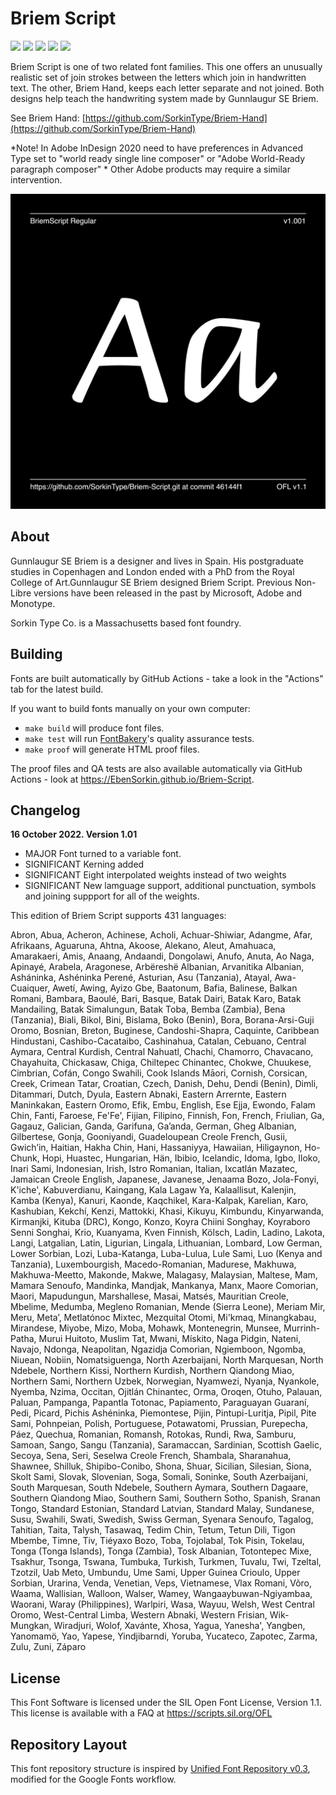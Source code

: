 # Briem Script

[![][Fontbakery]](https://EbenSorkin.github.io/Briem-Script/fontbakery/fontbakery-report.html)
[![][Universal]](https://EbenSorkin.github.io/Briem-Script/fontbakery/fontbakery-report.html)
[![][GF Profile]](https://EbenSorkin.github.io/Briem-Script/fontbakery/fontbakery-report.html)
[![][Outline Correctness]](https://EbenSorkin.github.io/Briem-Script/fontbakery/fontbakery-report.html)
[![][Shaping]](https://EbenSorkin.github.io/Briem-Script/fontbakery/fontbakery-report.html)

[Fontbakery]: https://img.shields.io/endpoint?url=https%3A%2F%2Fraw.githubusercontent.com%2FEbenSorkin%2FBriem-Script%2Fgh-pages%2Fbadges%2Foverall.json
[GF Profile]: https://img.shields.io/endpoint?url=https%3A%2F%2Fraw.githubusercontent.com%2FEbenSorkin%2FBriem-Script%2Fgh-pages%2Fbadges%2FGoogleFonts.json
[Outline Correctness]: https://img.shields.io/endpoint?url=https%3A%2F%2Fraw.githubusercontent.com%2FEbenSorkin%2FBriem-Script%2Fgh-pages%2Fbadges%2FOutlineCorrectnessChecks.json
[Shaping]: https://img.shields.io/endpoint?url=https%3A%2F%2Fraw.githubusercontent.com%2FEbenSorkin%2FBriem-Script%2Fgh-pages%2Fbadges%2FShapingChecks.json
[Universal]: https://img.shields.io/endpoint?url=https%3A%2F%2Fraw.githubusercontent.com%2FEbenSorkin%2FBriem-Script%2Fgh-pages%2Fbadges%2FUniversal.json

Briem Script is one of two related font families. This one offers an unusually realistic set of join strokes between the letters which join in handwritten text. The other, Briem Hand, keeps each letter separate and not joined. Both designs help teach the handwriting system made by Gunnlaugur SE Briem.

See Briem Hand: [https://github.com/SorkinType/Briem-Hand](https://github.com/SorkinType/Briem-Hand)

*Note! In Adobe InDesign 2020 need to have preferences in Advanced Type set to "world ready single line composer" or "Adobe World-Ready paragraph composer" * Other Adobe products may require a similar intervention.

![Sample Image](documentation/image1.png)

## About

Gunnlaugur SE Briem is a designer and lives in Spain. His postgraduate studies in Copenhagen and London ended with a PhD from the Royal College of Art.Gunnlaugur SE Briem designed Briem Script. Previous Non-Libre versions have been released in the past by Microsoft, Adobe and Monotype.

Sorkin Type Co. is a Massachusetts based font foundry.


## Building

Fonts are built automatically by GitHub Actions - take a look in the "Actions" tab for the latest build.

If you want to build fonts manually on your own computer:

* `make build` will produce font files.
* `make test` will run [FontBakery](https://github.com/googlefonts/fontbakery)'s quality assurance tests.
* `make proof` will generate HTML proof files.

The proof files and QA tests are also available automatically via GitHub Actions - look at https://EbenSorkin.github.io/Briem-Script.

## Changelog

**16 October 2022. Version 1.01**
- MAJOR Font turned to a variable font.
- SIGNIFICANT Kerning added
- SIGNIFICANT Eight interpolated weights instead of two weights
- SIGNIFICANT New lamguage support, additional punctuation, symbols and joining suppport for all of the weights.


This edition of Briem Script supports 431 languages:

Abron, Abua, Acheron, Achinese, Acholi, Achuar-Shiwiar, Adangme, Afar, Afrikaans, Aguaruna, Ahtna, Akoose, Alekano, Aleut, Amahuaca, Amarakaeri, Amis, Anaang, Andaandi, Dongolawi, Anufo, Anuta, Ao Naga, Apinayé, Arabela, Aragonese, Arbëreshë Albanian, Arvanitika Albanian, Asháninka, Ashéninka Perené, Asturian, Asu (Tanzania), Atayal, Awa-Cuaiquer, Awetí, Awing, Ayizo Gbe, Baatonum, Bafia, Balinese, Balkan Romani, Bambara, Baoulé, Bari, Basque, Batak Dairi, Batak Karo, Batak Mandailing, Batak Simalungun, Batak Toba, Bemba (Zambia), Bena (Tanzania), Biali, Bikol, Bini, Bislama, Boko (Benin), Bora, Borana-Arsi-Guji Oromo, Bosnian, Breton, Buginese, Candoshi-Shapra, Caquinte, Caribbean Hindustani, Cashibo-Cacataibo, Cashinahua, Catalan, Cebuano, Central Aymara, Central Kurdish, Central Nahuatl, Chachi, Chamorro, Chavacano, Chayahuita, Chickasaw, Chiga, Chiltepec Chinantec, Chokwe, Chuukese, Cimbrian, Cofán, Congo Swahili, Cook Islands Māori, Cornish, Corsican, Creek, Crimean Tatar, Croatian, Czech, Danish, Dehu, Dendi (Benin), Dimli, Ditammari, Dutch, Dyula, Eastern Abnaki, Eastern Arrernte, Eastern Maninkakan, Eastern Oromo, Efik, Embu, English, Ese Ejja, Ewondo, Falam Chin, Fanti, Faroese, Fe'Fe', Fijian, Filipino, Finnish, Fon, French, Friulian, Ga, Gagauz, Galician, Ganda, Garifuna, Ga’anda, German, Gheg Albanian, Gilbertese, Gonja, Gooniyandi, Guadeloupean Creole French, Gusii, Gwichʼin, Haitian, Hakha Chin, Hani, Hassaniyya, Hawaiian, Hiligaynon, Ho-Chunk, Hopi, Huastec, Hungarian, Hän, Ibibio, Icelandic, Idoma, Igbo, Iloko, Inari Sami, Indonesian, Irish, Istro Romanian, Italian, Ixcatlán Mazatec, Jamaican Creole English, Japanese, Javanese, Jenaama Bozo, Jola-Fonyi, K'iche', Kabuverdianu, Kaingang, Kala Lagaw Ya, Kalaallisut, Kalenjin, Kamba (Kenya), Kanuri, Kaonde, Kaqchikel, Kara-Kalpak, Karelian, Karo, Kashubian, Kekchí, Kenzi, Mattokki, Khasi, Kikuyu, Kimbundu, Kinyarwanda, Kirmanjki, Kituba (DRC), Kongo, Konzo, Koyra Chiini Songhay, Koyraboro Senni Songhai, Krio, Kuanyama, Kven Finnish, Kölsch, Ladin, Ladino, Lakota, Langi, Latgalian, Latin, Ligurian, Lingala, Lithuanian, Lombard, Low German, Lower Sorbian, Lozi, Luba-Katanga, Luba-Lulua, Lule Sami, Luo (Kenya and Tanzania), Luxembourgish, Macedo-Romanian, Madurese, Makhuwa, Makhuwa-Meetto, Makonde, Makwe, Malagasy, Malaysian, Maltese, Mam, Mamara Senoufo, Mandinka, Mandjak, Mankanya, Manx, Maore Comorian, Maori, Mapudungun, Marshallese, Masai, Matsés, Mauritian Creole, Mbelime, Medumba, Megleno Romanian, Mende (Sierra Leone), Meriam Mir, Meru, Meta’, Metlatónoc Mixtec, Mezquital Otomi, Mi'kmaq, Minangkabau, Mirandese, Miyobe, Mizo, Moba, Mohawk, Montenegrin, Munsee, Murrinh-Patha, Murui Huitoto, Muslim Tat, Mwani, Mískito, Naga Pidgin, Nateni, Navajo, Ndonga, Neapolitan, Ngazidja Comorian, Ngiemboon, Ngomba, Niuean, Nobiin, Nomatsiguenga, North Azerbaijani, North Marquesan, North Ndebele, Northern Kissi, Northern Kurdish, Northern Qiandong Miao, Northern Sami, Northern Uzbek, Norwegian, Nyamwezi, Nyanja, Nyankole, Nyemba, Nzima, Occitan, Ojitlán Chinantec, Orma, Oroqen, Otuho, Palauan, Paluan, Pampanga, Papantla Totonac, Papiamento, Paraguayan Guaraní, Pedi, Picard, Pichis Ashéninka, Piemontese, Pijin, Pintupi-Luritja, Pipil, Pite Sami, Pohnpeian, Polish, Portuguese, Potawatomi, Prussian, Purepecha, Páez, Quechua, Romanian, Romansh, Rotokas, Rundi, Rwa, Samburu, Samoan, Sango, Sangu (Tanzania), Saramaccan, Sardinian, Scottish Gaelic, Secoya, Sena, Seri, Seselwa Creole French, Shambala, Sharanahua, Shawnee, Shilluk, Shipibo-Conibo, Shona, Shuar, Sicilian, Silesian, Siona, Skolt Sami, Slovak, Slovenian, Soga, Somali, Soninke, South Azerbaijani, South Marquesan, South Ndebele, Southern Aymara, Southern Dagaare, Southern Qiandong Miao, Southern Sami, Southern Sotho, Spanish, Sranan Tongo, Standard Estonian, Standard Latvian, Standard Malay, Sundanese, Susu, Swahili, Swati, Swedish, Swiss German, Syenara Senoufo, Tagalog, Tahitian, Taita, Talysh, Tasawaq, Tedim Chin, Tetum, Tetun Dili, Tigon Mbembe, Timne, Tiv, Tiéyaxo Bozo, Toba, Tojolabal, Tok Pisin, Tokelau, Tonga (Tonga Islands), Tonga (Zambia), Tosk Albanian, Totontepec Mixe, Tsakhur, Tsonga, Tswana, Tumbuka, Turkish, Turkmen, Tuvalu, Twi, Tzeltal, Tzotzil, Uab Meto, Umbundu, Ume Sami, Upper Guinea Crioulo, Upper Sorbian, Urarina, Venda, Venetian, Veps, Vietnamese, Vlax Romani, Võro, Waama, Wallisian, Walloon, Walser, Wamey, Wangaaybuwan-Ngiyambaa, Waorani, Waray (Philippines), Warlpiri, Wasa, Wayuu, Welsh, West Central Oromo, West-Central Limba, Western Abnaki, Western Frisian, Wik-Mungkan, Wiradjuri, Wolof, Xavánte, Xhosa, Yagua, Yanesha', Yangben, Yanomamö, Yao, Yapese, Yindjibarndi, Yoruba, Yucateco, Zapotec, Zarma, Zulu, Zuni, Záparo

## License

This Font Software is licensed under the SIL Open Font License, Version 1.1.
This license is available with a FAQ at
https://scripts.sil.org/OFL

## Repository Layout

This font repository structure is inspired by [Unified Font Repository v0.3](https://github.com/unified-font-repository/Unified-Font-Repository), modified for the Google Fonts workflow.
